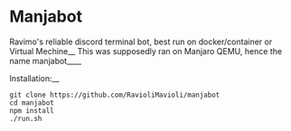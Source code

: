 # Manjabot
Ravimo's reliable discord terminal bot, best run on docker/container or Virtual Mechine__
This was supposedly ran on Manjaro QEMU, hence the name manjabot____

Installation:__
```
git clone https://github.com/RavioliMavioli/manjabot
cd manjabot
npm install
./run.sh
```
